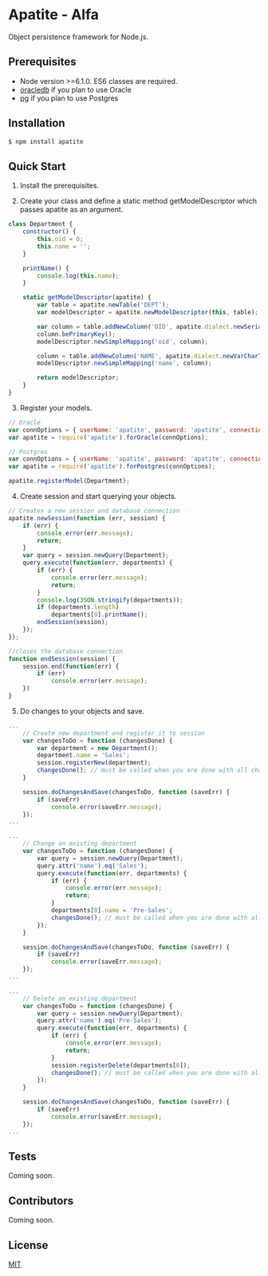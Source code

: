 ﻿# Apatite - Alfa

Object persistence framework for Node.js.

## Prerequisites

  * Node version >=6.1.0. ES6 classes are required.
  * [oracledb](https://github.com/oracle/node-oracledb) if you plan to use Oracle
  * [pg](https://github.com/brianc/node-postgres) if you plan to use Postgres

## Installation

```bash
$ npm install apatite
```

## Quick Start

1. Install the prerequisites.

2. Create your class and define a static method getModelDescriptor which passes apatite as an argument.

```js
class Department {
    constructor() {
        this.oid = 0;
        this.name = '';
    }

	printName() {
		console.log(this.name);
	}

    static getModelDescriptor(apatite) {
        var table = apatite.newTable('DEPT');
        var modelDescriptor = apatite.newModelDescriptor(this, table);

        var column = table.addNewColumn('OID', apatite.dialect.newSerialType());
        column.bePrimaryKey();
        modelDescriptor.newSimpleMapping('oid', column);

        column = table.addNewColumn('NAME', apatite.dialect.newVarCharType(100));
        modelDescriptor.newSimpleMapping('name', column);

        return modelDescriptor;
    }
}
```

3. Register your models.

```js
// Oracle
var connOptions = { userName: 'apatite', password: 'apatite', connectionInfo: 'localhost/apatite' };
var apatite = require('apatite').forOracle(connOptions);
```

```js
// Postgres
var connOptions = { userName: 'apatite', password: 'apatite', connectionInfo: 'localhost/apatite' };
var apatite = require('apatite').forPostgres(connOptions);
```

```js
apatite.registerModel(Department);
```

4. Create session and start querying your objects.

```js
// Creates a new session and database connection
apatite.newSession(function (err, session) {
	if (err) {
		console.error(err.message);
		return;
	}
	var query = session.newQuery(Department);
	query.execute(function(err, departments) {
		if (err) {
			console.error(err.message);
			return;
		}
		console.log(JSON.stringify(departments));
		if (departments.length)
			departments[0].printName();
		endSession(session);
	});
});

//closes the database connection
function endSession(session) {
	session.end(function(err) {
		if (err)
			console.error(err.message);
	})
}
```

5. Do changes to your objects and save.

```js
...
	// Create new department and register it to session
	var changesToDo = function (changesDone) {
		var department = new Department();
		department.name = 'Sales';
		session.registerNew(department);
		changesDone(); // must be called when you are done with all changes
	}

	session.doChangesAndSave(changesToDo, function (saveErr) {
		if (saveErr)
			console.error(saveErr.message);
    });
...
```

```js
...
	// Change an existing department
	var changesToDo = function (changesDone) {
		var query = session.newQuery(Department);
		query.attr('name').eq('Sales');
		query.execute(function(err, departments) {
			if (err) {
				console.error(err.message);
				return;
			}
			departments[0].name = 'Pre-Sales';
			changesDone(); // must be called when you are done with all changes
		});
	}

	session.doChangesAndSave(changesToDo, function (saveErr) {
		if (saveErr)
			console.error(saveErr.message);
    });
...
```

```js
...
	// Delete an existing department
	var changesToDo = function (changesDone) {
		var query = session.newQuery(Department);
		query.attr('name').eq('Pre-Sales');
		query.execute(function(err, departments) {
			if (err) {
				console.error(err.message);
				return;
			}
			session.registerDelete(departments[0]);
			changesDone(); // must be called when you are done with all changes
		});
	}

	session.doChangesAndSave(changesToDo, function (saveErr) {
		if (saveErr)
			console.error(saveErr.message);
    });
...
```

## Tests

Coming soon.

## Contributors

Coming soon.

## License

  [MIT](LICENSE)